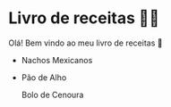# Livro de receitas :man_cook:

Olá! Bem vindo ao meu livro de receitas :wave:

- Nachos Mexicanos

- Pão de Alho

  Bolo de Cenoura
  
  